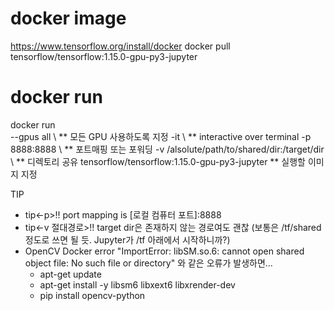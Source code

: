 # docker image
https://www.tensorflow.org/install/docker
docker pull tensorflow/tensorflow:1.15.0-gpu-py3-jupyter
 
# docker run
docker run \
--gpus all \  ** 모든 GPU 사용하도록 지정
-it \  ** interactive over terminal
-p 8888:8888 \  ** 포트매핑 또는 포워딩
-v /alsolute/path/to/shared/dir:/target/dir \  ** 디렉토리 공유
tensorflow/tensorflow:1.15.0-gpu-py3-jupyter  ** 실행할 이미지 지정

TIP
  - tip<-p>!! port mapping is [로컬 컴퓨터 포트]:8888
  - tip<-v 절대경로>!! target dir은 존재하지 않는 경로여도 괜찮 (보통은 /tf/shared 정도로 쓰면 될 듯. Jupyter가 /tf 아래에서 시작하니까?)
  - OpenCV Docker error "ImportError: libSM.so.6: cannot open shared object file: No such file or directory" 와 같은 오류가 발생하면...
    - apt-get update
    - apt-get install -y libsm6 libxext6 libxrender-dev
    - pip install opencv-python